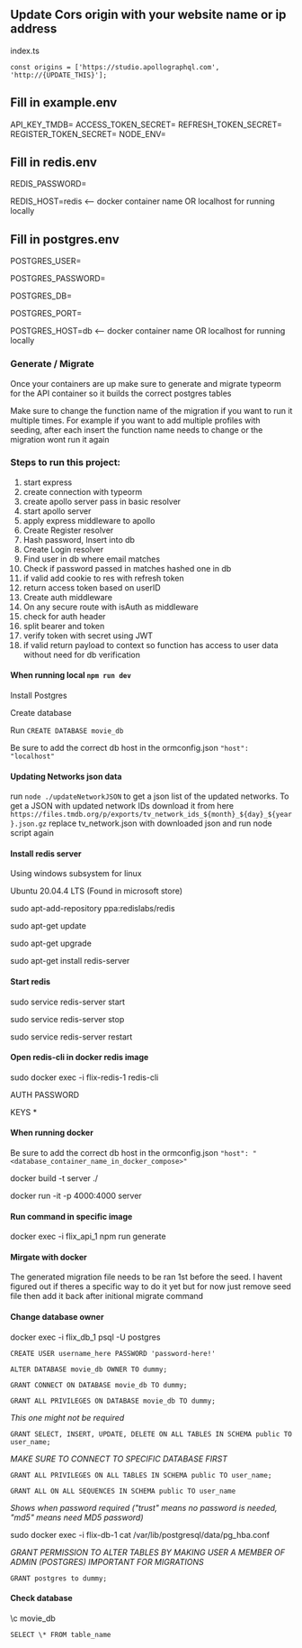 ## Update Cors origin with your website name or ip address

index.ts

`const origins = ['https://studio.apollographql.com', 'http://{UPDATE_THIS}'];`

## Fill in example.env

API_KEY_TMDB=
ACCESS_TOKEN_SECRET=
REFRESH_TOKEN_SECRET=
REGISTER_TOKEN_SECRET=
NODE_ENV=

## Fill in redis.env

REDIS_PASSWORD=

REDIS_HOST=redis <-- docker container name OR localhost for running locally

## Fill in postgres.env

POSTGRES_USER=

POSTGRES_PASSWORD=

POSTGRES_DB=

POSTGRES_PORT=

POSTGRES_HOST=db <-- docker container name OR localhost for running locally

### Generate / Migrate

Once your containers are up make sure to generate and migrate typeorm for the API container so it builds the correct postgres tables

Make sure to change the function name of the migration if you want to run it multiple times. For example if you want to add multiple profiles with seeding, after each insert the function name needs to change or the migration wont run it again

### Steps to run this project:

1. start express
2. create connection with typeorm
3. create apollo server pass in basic resolver
4. start apollo server
5. apply express middleware to apollo
6. Create Register resolver
7. Hash password, Insert into db
8. Create Login resolver
9. Find user in db where email matches
10. Check if password passed in matches hashed one in db
11. if valid add cookie to res with refresh token
12. return access token based on userID
13. Create auth middleware
14. On any secure route with isAuth as middleware
15. check for auth header
16. split bearer and token
17. verify token with secret using JWT
18. if valid return payload to context so function has access to user data without need for db verification

#### When running local `npm run dev`

Install Postgres

Create database

Run `CREATE DATABASE movie_db`

Be sure to add the correct db host in the ormconfig.json
`"host": "localhost"`

#### Updating Networks json data

run `node ./updateNetworkJSON` to get a json list of the updated networks. To get a JSON with updated network IDs download it from here `https://files.tmdb.org/p/exports/tv_network_ids_${month}_${day}_${year}.json.gz` replace tv_network.json with downloaded json and run node script again

#### Install redis server

Using windows subsystem for linux

Ubuntu 20.04.4 LTS (Found in microsoft store)

sudo apt-add-repository ppa:redislabs/redis

sudo apt-get update

sudo apt-get upgrade

sudo apt-get install redis-server

#### Start redis

sudo service redis-server start

sudo service redis-server stop

sudo service redis-server restart

#### Open redis-cli in docker redis image

sudo docker exec -i flix-redis-1 redis-cli

AUTH PASSWORD

KEYS \*

#### When running docker

Be sure to add the correct db host in the ormconfig.json
`"host": "<database_container_name_in_docker_compose>"`

docker build -t server ./

docker run -it -p 4000:4000 server

#### Run command in specific image

docker exec -i flix_api_1 npm run generate

#### Mirgate with docker

The generated migration file needs to be ran 1st before the seed. I havent figured out if theres a specific way to do it yet but for now just remove seed file then add it back after initional migrate command

#### Change database owner

docker exec -i flix_db_1 psql -U postgres

`CREATE USER username_here PASSWORD 'password-here!'`

`ALTER DATABASE movie_db OWNER TO dummy;`

`GRANT CONNECT ON DATABASE movie_db TO dummy;`

`GRANT ALL PRIVILEGES ON DATABASE movie_db TO dummy;`

_This one might not be required_

`GRANT SELECT, INSERT, UPDATE, DELETE ON ALL TABLES IN SCHEMA public TO user_name;`

_MAKE SURE TO CONNECT TO SPECIFIC DATABASE FIRST_

`GRANT ALL PRIVILEGES ON ALL TABLES IN SCHEMA public TO user_name;`

`GRANT ALL ON ALL SEQUENCES IN SCHEMA public TO user_name`

_Shows when password required ("trust" means no password is needed, "md5" means need MD5 password)_

sudo docker exec -i flix-db-1 cat /var/lib/postgresql/data/pg_hba.conf

_GRANT PERMISSION TO ALTER TABLES BY MAKING USER A MEMBER OF ADMIN (POSTGRES) IMPORTANT FOR MIGRATIONS_

`GRANT postgres to dummy;`

#### Check database

\c movie_db

`SELECT \* FROM table_name`
